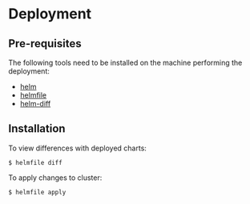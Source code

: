 # Deployment

## Pre-requisites

The following tools need to be installed on the machine performing the deployment:

 * [helm](https://helm.sh)
 * [helmfile](https://github.com/roboll/helmfile)
 * [helm-diff](https://github.com/databus23/helm-diff)

## Installation

To view differences with deployed charts:

```
$ helmfile diff
```

To apply changes to cluster:

```
$ helmfile apply
```

